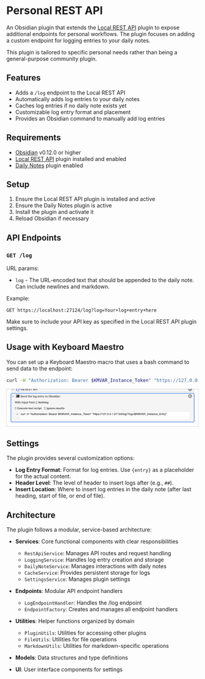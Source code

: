 # Personal REST API

An Obsidian plugin that extends the [Local REST API](https://github.com/coddingtonbear/obsidian-local-rest-api) plugin to expose additional endpoints for personal workflows. The plugin focuses on adding a custom endpoint for logging entries to your daily notes.

This plugin is tailored to specific personal needs rather than being a general-purpose community plugin.

## Features

- Adds a `/log` endpoint to the Local REST API
- Automatically adds log entries to your daily notes
- Caches log entries if no daily note exists yet
- Customizable log entry format and placement
- Provides an Obsidian command to manually add log entries

## Requirements

- [Obsidian](https://obsidian.md/) v0.12.0 or higher
- [Local REST API](https://github.com/coddingtonbear/obsidian-local-rest-api) plugin installed and enabled
- [Daily Notes](https://help.obsidian.md/Plugins/Daily+notes) plugin enabled

## Setup

1. Ensure the Local REST API plugin is installed and active
2. Ensure the Daily Notes plugin is active
3. Install the plugin and activate it
4. Reload Obsidian if necessary

## API Endpoints

### `GET /log`

URL params:
- `log` - The URL-encoded text that should be appended to the daily note. Can include newlines and markdown.

Example:
```
GET https://localhost:27124/log?log=Your+log+entry+here
```

Make sure to include your API key as specified in the Local REST API plugin settings.

## Usage with Keyboard Maestro

You can set up a Keyboard Maestro macro that uses a bash command to send data to the endpoint:

```sh
curl -H "Authorization: Bearer $KMVAR_Instance_Token" "https://127.0.0.1:27124/log/?log=$KMVAR_Instance_Entry"
```

![Keyboard Maestro Integration](usage-keyboard-maestro-action.png)

## Settings

The plugin provides several customization options:

- **Log Entry Format**: Format for log entries. Use `{entry}` as a placeholder for the actual content.
- **Header Level**: The level of header to insert logs after (e.g., `##`).
- **Insert Location**: Where to insert log entries in the daily note (after last heading, start of file, or end of file).

## Architecture

The plugin follows a modular, service-based architecture:

- **Services**: Core functional components with clear responsibilities
  - `RestApiService`: Manages API routes and request handling
  - `LoggingService`: Handles log entry creation and storage
  - `DailyNoteService`: Manages interactions with daily notes
  - `CacheService`: Provides persistent storage for logs
  - `SettingsService`: Manages plugin settings

- **Endpoints**: Modular API endpoint handlers
  - `LogEndpointHandler`: Handles the /log endpoint
  - `EndpointFactory`: Creates and manages all endpoint handlers

- **Utilities**: Helper functions organized by domain
  - `PluginUtils`: Utilities for accessing other plugins
  - `FileUtils`: Utilities for file operations
  - `MarkdownUtils`: Utilities for markdown-specific operations

- **Models**: Data structures and type definitions

- **UI**: User interface components for settings

